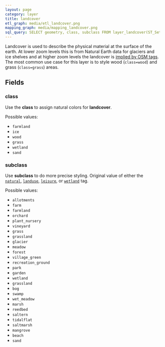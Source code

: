 ```yaml
---
layout: page
category: layer
title: landcover
etl_graph: media/etl_landcover.png
mapping_graph: media/mapping_landcover.png
sql_query: SELECT geometry, class, subclass FROM layer_landcover(ST_SetSRID('BOX3D(-20037508.34 -20037508.34, 20037508.34 20037508.34)'::box3d, 3857 ), 14)
---
```

Landcover is used to describe the physical material at the surface of the earth. At lower zoom levels this is
from Natural Earth data for glaciers and ice shelves and at higher zoom levels the landcover is [implied by OSM tags](http://wiki.openstreetmap.org/wiki/Landcover). The most common use case for this layer
  is to style wood (`class=wood`) and grass (`class=grass`) areas.

## Fields

### class

Use the **class** to assign natural colors for **landcover**.

Possible values:

- `farmland`
- `ice`
- `wood`
- `grass`
- `wetland`
- `sand`

### subclass

Use **subclass** to do more precise styling.
Original value of either the
[`natural`](http://wiki.openstreetmap.org/wiki/Key:natural),
[`landuse`](http://wiki.openstreetmap.org/wiki/Key:landuse),
[`leisure`](http://wiki.openstreetmap.org/wiki/Key:leisure),
or [`wetland`](http://wiki.openstreetmap.org/wiki/Key:wetland) tag.

Possible values:

- `allotments`
- `farm`
- `farmland`
- `orchard`
- `plant_nursery`
- `vineyard`
- `grass`
- `grassland`
- `glacier`
- `meadow`
- `forest`
- `village_green`
- `recreation_ground`
- `park`
- `garden`
- `wetland`
- `grassland`
- `bog`
- `swamp`
- `wet_meadow`
- `marsh`
- `reedbed`
- `saltern`
- `tidalflat`
- `saltmarsh`
- `mangrove`
- `beach`
- `sand`




